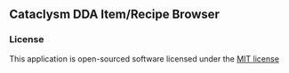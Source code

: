 ## Cataclysm DDA Item/Recipe Browser


### License

This application is open-sourced software licensed under the [MIT license](http://opensource.org/licenses/MIT)

